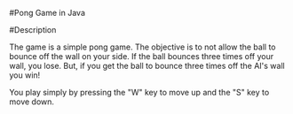 #Pong Game in Java

#Description

The game is a simple pong game. The objective is to not allow the ball to bounce off the wall on your side. If the ball bounces three times off your wall, you lose. But, if you get the ball to bounce three times off the AI's wall you win!

You play simply by pressing the "W" key to move up and the "S" key to move down.
